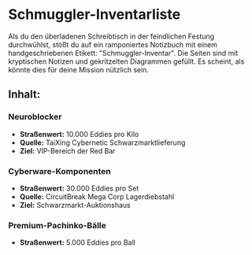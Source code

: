 # Schmuggler-Inventarliste

Als du den überladenen Schreibtisch in der feindlichen Festung durchwühlst, stößt du auf ein ramponiertes Notizbuch mit einem handgeschriebenen Etikett: "Schmuggler-Inventar". Die Seiten sind mit kryptischen Notizen und gekritzelten Diagrammen gefüllt. Es scheint, als könnte dies für deine Mission nützlich sein.

## Inhalt:

### **Neuroblocker**

- **Straßenwert:** 10.000 Eddies pro Kilo
- **Quelle:** TaiXing Cybernetic Schwarzmarktlieferung
- **Ziel:** VIP-Bereich der Red Bar

### **Cyberware-Komponenten**

- **Straßenwert:** 30.000 Eddies pro Set
- **Quelle:** CircuitBreak Mega Corp Lagerdiebstahl
- **Ziel:** Schwarzmarkt-Auktionshaus

### **Premium-Pachinko-Bälle**

- **Straßenwert:** 5.000 Eddies pro Ball
